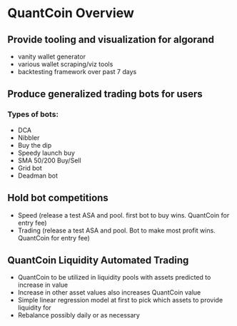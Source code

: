 # QuantCoin Overview

## Provide tooling and visualization for algorand
- vanity wallet generator
- various wallet scraping/viz tools
- backtesting framework over past 7 days 

## Produce generalized trading bots for users
  ### Types of bots:
  - DCA
  - Nibbler
  - Buy the dip
  - Speedy launch buy
  - SMA 50/200 Buy/Sell
  - Grid bot
  - Deadman bot
  
## Hold bot competitions
  - Speed (release a test ASA and pool.  first bot to buy wins.  QuantCoin for entry fee)
  - Trading (release a test ASA and pool.  Bot to make most profit wins.  QuantCoin for entry fee)
  
## QuantCoin Liquidity Automated Trading
  - QuantCoin to be utilized in liquidity pools with assets predicted to increase in value
  - Increase in other asset values also increases QuantCoin value
  - Simple linear regression model at first to pick which assets to provide liquidity for
  - Rebalance possibly daily or as necessary
  
